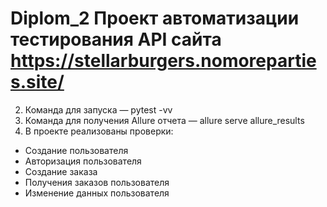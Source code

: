 # Diplom_2 Проект автоматизации тестирования API сайта https://stellarburgers.nomoreparties.site/
2. Команда для запуска — pytest -vv
3. Команда для получения Allure отчета —  allure serve allure_results
4. В проекте реализованы проверки:
 - Cоздание пользователя
 - Авторизация пользователя
 - Создание заказа
 - Получения заказов пользователя
 - Изменение данных пользователя


